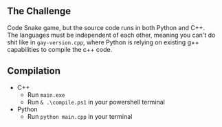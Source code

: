 ## The Challenge
Code Snake game, but the source code runs in both Python and C++.  
The languages must be independent of each other, meaning you can't do shit like in `gay-version.cpp`, where Python is relying on existing g++ capabilities to compile the c++ code.  

## Compilation
- C++
    - Run `main.exe`
    - Run `& .\compile.ps1` in your powershell terminal
- Python
    - Run `python main.cpp` in your terminal 
